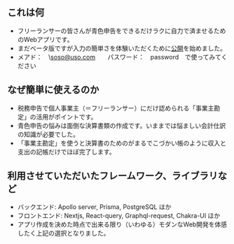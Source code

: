 ## これは何
- フリーランサーの皆さんが青色申告をできるだけラクに自力で済ませるためのWebアプリです。
- まだベータ版ですが入力の簡単さを体験いただくために[公開](https://pj-aozora-client-n0ca7drrn-kenbom.vercel.app/)を始めました。
- メアド：　\soso@uso.com　　パスワード：　password　で使ってみてください　

## なぜ簡単に使えるのか
- 税務申告で個人事業主（＝フリーランサー）にだけ認められる「事業主勘定」の活用がポイントです。
- 青色申告の悩みは面倒な決算書類の作成です。いままでは悩ましい会計仕訳の知識が必要でした。
- 「事業主勘定」を使うと決算書のためのがまるでこづかい帳のように収入と支出の記帳だけでほぼ完了します。

## 利用させていただいたフレームワーク、ライブラリなど
- バックエンド: Apollo server, Prisma, PostgreSQL ほか
- フロントエンド: Nextjs, React-query, Graphql-request, Chakra-UI ほか
- アプリ作成を決めた時点で出来る限り（いわゆる）モダンなWeb開発を体感したく上記の選択となりました。
